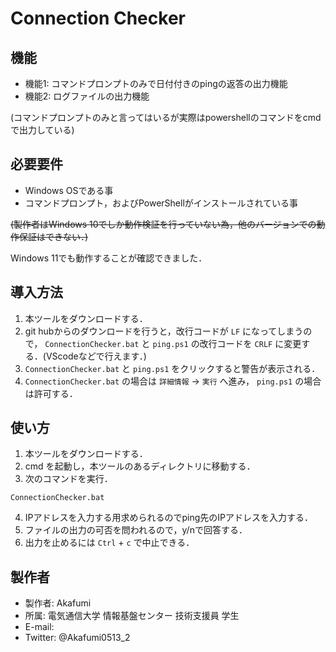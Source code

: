 # Connection Checker

## 機能

- 機能1: コマンドプロンプトのみで日付付きのpingの返答の出力機能
- 機能2: ログファイルの出力機能

(コマンドプロンプトのみと言ってはいるが実際はpowershellのコマンドをcmdで出力している)
## 必要要件

* Windows OSである事
* コマンドプロンプト，およびPowerShellがインストールされている事

~~(製作者はWindows 10でしか動作検証を行っていない為，他のバージョンでの動作保証はできない．)~~

Windows 11でも動作することが確認できました．

## 導入方法

1. 本ツールをダウンロードする．
2. git hubからのダウンロードを行うと，改行コードが `LF` になってしまうので， `ConnectionChecker.bat` と `ping.ps1` の改行コードを `CRLF` に変更する．(VScodeなどで行えます．)
3. `ConnectionChecker.bat` と `ping.ps1` をクリックすると警告が表示される．
4. `ConnectionChecker.bat` の場合は `詳細情報` -> `実行` へ進み， `ping.ps1` の場合は許可する．

## 使い方

1. 本ツールをダウンロードする．
2. cmd を起動し，本ツールのあるディレクトリに移動する．
3. 次のコマンドを実行．
```
ConnectionChecker.bat
```
4. IPアドレスを入力する用求められるのでping先のIPアドレスを入力する．
5. ファイルの出力の可否を問われるので，y/nで回答する．
6. 出力を止めるには `Ctrl` + `c` で中止できる．

## 製作者

* 製作者: Akafumi
* 所属: 電気通信大学 情報基盤センター 技術支援員 学生
* E-mail: 
* Twitter: @Akafumi0513_2
